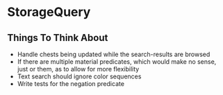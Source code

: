 # StorageQuery

## Things To Think About

- Handle chests being updated while the search-results are browsed
- If there are multiple material predicates, which would make no sense, just or them, as to allow for more flexibility
- Text search should ignore color sequences
- Write tests for the negation predicate
